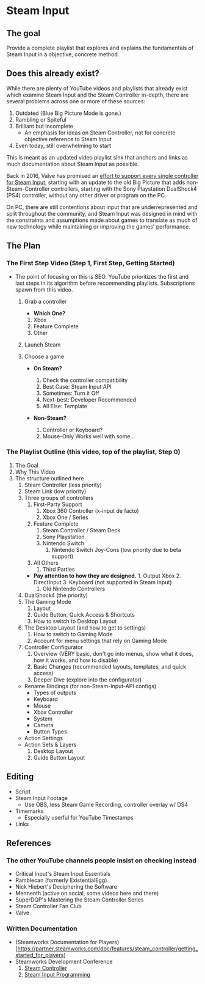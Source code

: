 # Steam Input

## The goal
Provide a complete playlist that explores and explains the fundamentals of Steam Input in a objective, concrete method.

## Does this already exist?

While there are plenty of YouTube videos and playlists that already exist which examine Steam Input and the Steam Controller in-depth, there are several problems across one or more of these sources:

1. Outdated 
	(Blue Big Picture Mode is gone.)
1. Rambling or Spiteful
1. Brilliant but incomplete
	- An emphasis for ideas on Steam Controller, not for concrete objective reference to Steam Input
1. Even today, still overwhelming to start

This is meant as an updated video playlist sink that anchors and links as much documentation about Steam Input as possible.

Back in 2016, Valve has promised an [effort to support every single controller for Steam Input](https://youtu.be/7l4SiAiKqqk), starting with an update to the old Big Picture that adds non-Steam-Controller controllers, starting with the Sony Playstation DualShock4 (PS4) controller, without any other driver or program on the PC.

On PC, there are still contentions about input that are underrepresented and split throughout the community, and Steam Input was designed in mind with the constraints and assumptions made about games to translate as much of new technology while maintaining or improving the games' performance.

## The Plan

### The First Step Video (Step 1, First Step, Getting Started)
  - The point of focusing on this is SEO. YouTube prioritizes the first and last steps in its algorithm before recommending playlists. Subscriptions spawn from this video.
	1. Grab a controller
		- __Which One?__
		1. Xbox
		1. Feature Complete
		1. Other
	1. Launch Steam
	1. Choose a game

		- __On Steam?__
			1. Check the controller compatibility
			1. Best Case: Steam Input API
			1. Sometimes: Turn it Off
			1. Next-best: Developer Recommended
			1. All Else: Template
       
		- __Non-Steam?__
			1. Controller or Keyboard?
			1. Mouse-Only Works well with some...
### The Playlist Outline (this video, top of the playlist, Step 0)
1. The Goal
1. Why This Video
1. The structure outlined here
	1. Steam Controller (less priority)
	1. Steam Link (low priority)
	1. Three groups of controllers
		1. First-Party Support
			1. Xbox 360 Controller (x-input de facto)
			1. Xbox One /  Series
		1. Feature Complete
			1. Steam Controller / Steam Deck
			1. Sony Playstation
			1. Nintendo Switch 
				1. Nintendo Switch Joy-Cons (low priority due to beta support)
		1. All Others
			1. Third Parties
     	- __Pay attention to how they are designed.__
				1. Output Xbox
				2. DirectInput
				3. Keyboard (not supported in Steam Input)
			1. Old Nintendo Controllers
	1. DualShock4 (the priority)
	1. The Gaming Mode
		1. Layout
		1. Guide Button, Quick Access & Shortcuts
		1. How to switch to Desktop Layout
	1. The Desktop Layout (and how to get to settings)
		1. How to switch to Gaming Mode
		1. Account for menu settings that rely on Gaming Mode
	1. Controller Configurator
		1. Overview (VERY basic, don't go into menus, show what it does, how it works, and how to disable)
 		1. Basic Changes (recommended layouts, templates, and quick access)
		1. Deeper Dive (explore into the configurator)
      - Rename Bindings (for non-Steam-Input-API configs)
   		- Types of outputs
        - Keyboard
        - Mouse
        - Xbox Controller
        - System
        - Camera
   		- Button Types
      - Action Settings
      - Action Sets & Layers
		1. Desktop Layout
 		1. Guide Button Layout

## Editing

- Script
- Steam Input Footage
	- Use OBS, less Steam Game Recording, controller overlay w/ DS4
- Timemarks
	- Especially userful for YouTube Timestamps
- Links

## References

### The other YouTube channels people insist on checking instead

- Critical Input's Steam Input Essentials
- Ramblecan (formerly ExistentialEgg)
- Nick Hiebert's Deciphering the Software
- Mennenth (active on social, some videos here and there)
- SuperDQP's Mastering the Steam Controller Series
- Steam Controller Fan Club
- Valve

### Written Documentation

- (Steamworks Documentation for Players)[https://partner.steamworks.com/doc/features/steam_controller/getting_started_for_players]
- Steamworks Development Conference
	1. [Steam Controller](https://youtu.be/7l4SiAiKqqk)
  1. [Steam Input Programming](https://youtu.be/UfN5WK7OzU8])
